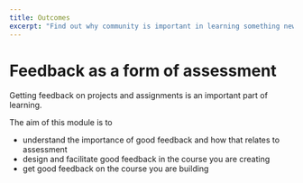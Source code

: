 ```yaml
---
title: Outcomes
excerpt: "Find out why community is important in learning something new, what makes robust communities tick, and start co-designing your course."
---
```


# Feedback as a form of assessment

Getting feedback on projects and assignments is an important part of learning.

The aim of this module is to

- understand the importance of good feedback and how that relates to assessment
- design and facilitate good feedback in the course you are creating
- get good feedback on the course you are building

